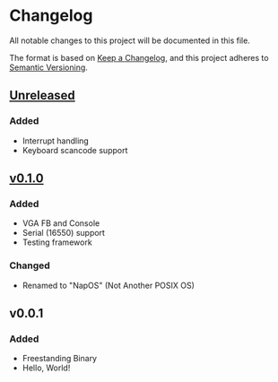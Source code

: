 # Changelog
All notable changes to this project will be documented in this file.

The format is based on [Keep a Changelog](https://keepachangelog.com/en/1.0.0/),
and this project adheres to [Semantic Versioning](https://semver.org/spec/v2.0.0.html).

## [Unreleased]

### Added
- Interrupt handling
- Keyboard scancode support

## [v0.1.0]

### Added
- VGA FB and Console
- Serial (16550) support
- Testing framework

### Changed
- Renamed to "NapOS" (Not Another POSIX OS)

## v0.0.1

### Added
- Freestanding Binary
- Hello, World!

[Unreleased]: https://github.com/szmyd/napos/compare/v0.1.0...HEAD
[v0.1.0]: https://github.com/szmyd/napos/compare/v0.0.1...v0.1.0
